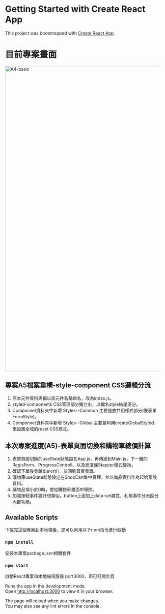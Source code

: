 # Getting Started with Create React App

This project was bootstrapped with [Create React App](https://github.com/facebook/create-react-app).

# 目前專案畫面
<img width="993" alt="A4-basic" src="https://user-images.githubusercontent.com/71853581/200102178-2387845b-9023-4577-a5c3-d7b962044e2f.png"> 

## 專案A5檔案重構-style-component CSS邏輯分流     
1. 原本元件資料夾都以該元件名稱命名，改為index.js。  
2. styled-components CSS管理部分獨立出，以檔名style結尾區分。
3. Componnet資料夾中新增 Styles--Common 主要是放共用樣式部分(像表單FormStyle)。  
4. Componnet資料夾中新增 Styles--Global 主要是利用createGlobalStyled，來設置全域的reset CSS樣式。

## 本次專案進度(A5)-表單頁面切換和購物車總價計算     
1. 表單頁面切換的useState狀態設在App.js，再傳遞到Main.js，下一層的RegisForm、ProgressControll、以及進度條Stepper樣式變換。  
2. 確認下單後會跳出alert()，並回到首頁表單。
3. 購物車useState狀態設定在ShopCart集中管理，並以商品資料作為起始預設資料。  
4. 購物品項小於0時，會從購物車畫面中移除。  
5. 加減按鈕事件設計很類似，button上面加上data-set屬性，利用事件分派區分內部功能。

## Available Scripts

下載完這個專案到本地端後，您可以利用以下npm指令進行啟動
### `npm install`

安裝本專案package.json相關套件

### `npm start`

啟動React專案和本地端伺服器 port3000，即可打開主頁

Runs the app in the development mode.\
Open [http://localhost:3000](http://localhost:3000) to view it in your browser.

The page will reload when you make changes.\
You may also see any lint errors in the console.
